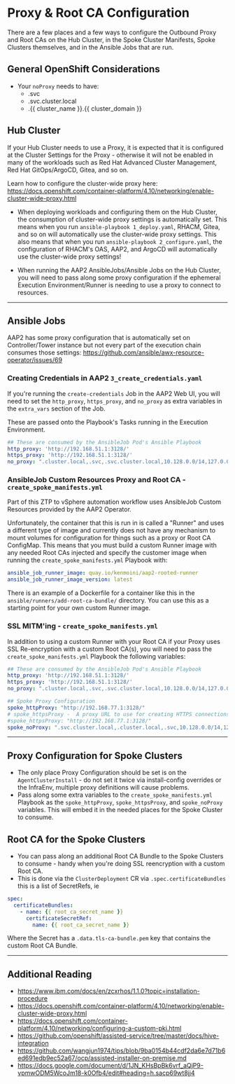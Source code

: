# Proxy & Root CA Configuration

There are a few places and a few ways to configure the Outbound Proxy and Root CAs on the Hub Cluster, in the Spoke Cluster Manifests, Spoke Clusters themselves, and in the Ansible Jobs that are run.

## General OpenShift Considerations

- Your `noProxy` needs to have:
  - .svc
  - .svc.cluster.local
  - .{{ cluster_name }}.{{ cluster_domain }}

## Hub Cluster

If your Hub Cluster needs to use a Proxy, it is expected that it is configured at the Cluster Settings for the Proxy - otherwise it will not be enabled in many of the workloads such as Red Hat Advanced Cluster Management, Red Hat GitOps/ArgoCD, Gitea, and so on.

Learn how to configure the cluster-wide proxy here: https://docs.openshift.com/container-platform/4.10/networking/enable-cluster-wide-proxy.html

- When deploying workloads and configuring them on the Hub Cluster, the consumption of cluster-wide proxy settings is automatically set.
  This means when you run `ansible-playbook 1_deploy.yaml`, RHACM, Gitea, and so on will automatically use the cluster-wide proxy settings.
  This also means that when you run `ansible-playbook 2_configure.yaml`, the configuration of RHACM's OAS, AAP2, and ArgoCD will automatically use the cluster-wide proxy settings!

- When running the AAP2 AnsibleJobs/Ansible Jobs on the Hub Cluster, you will need to pass along some proxy configuration if the ephemeral Execution Environment/Runner is needing to use a proxy to connect to resources.

---

## Ansible Jobs

AAP2 has some proxy configuration that is automatically set on Controller/Tower instance but not every part of the execution chain consumes those settings: https://github.com/ansible/awx-resource-operator/issues/69

### Creating Credentials in AAP2 `3_create_credentials.yaml`

If you're running the `create-credentials` Job in the AAP2 Web UI, you will need to set the `http_proxy`, `https_proxy`, and `no_proxy` as extra variables in the `extra_vars` section of the Job.

These are passed onto the Playbook's Tasks running in the Execution Environment.

```yaml
## These are consumed by the AnsibleJob Pod's Ansible Playbook
http_proxy: 'http://192.168.51.1:3128/'
https_proxy: 'http://192.168.51.1:3128/'
no_proxy: ".cluster.local,.svc,.svc.cluster.local,10.128.0.0/14,127.0.0.1,172.30.0.0/16,192.168.51.0/24,api-int.core-ocp.lab.kemo.network,api.core-ocp.lab.kemo.network,localhost,127.0.0.1,.apps.core-ocp.lab.kemo.network"
```

### AnsibleJob Custom Resources Proxy and Root CA - `create_spoke_manifests.yml`

Part of this ZTP to vSphere automation workflow uses AnsibleJob Custom Resources provided by the AAP2 Operator.

Unfortunately, the container that this is run in is called a "Runner" and uses a different type of image and currently does not have any mechanism to mount volumes for configuration for things such as a proxy or Root CA ConfigMap.  This means that you must build a custom Runner image with any needed Root CAs injected and specify the customer image when running the `create_spoke_manifests.yml` Playbook with:

```yaml
ansible_job_runner_image: quay.io/kenmoini/aap2-rooted-runner
ansible_job_runner_image_version: latest
```

There is an example of a Dockerfile for a container like this in the `ansible/runners/add-root-ca-bundle/` directory.  You can use this as a starting point for your own custom Runner image.

### SSL MITM'ing - `create_spoke_manifests.yml`

In addition to using a custom Runner with your Root CA if your Proxy uses SSL Re-encryption with a custom Root CA(s), you will need to pass the `create_spoke_manifests.yml` Playbook the following variables:

```yaml
## These are consumed by the AnsibleJob Pod's Ansible Playbook
http_proxy: 'http://192.168.51.1:3128/'
https_proxy: 'http://192.168.51.1:3128/'
no_proxy: ".cluster.local,.svc,.svc.cluster.local,10.128.0.0/14,127.0.0.1,172.30.0.0/16,192.168.51.0/24,api-int.core-ocp.lab.kemo.network,api.core-ocp.lab.kemo.network,localhost,127.0.0.1,.apps.core-ocp.lab.kemo.network"

## Spoke Proxy Configuration
spoke_httpProxy: "http://192.168.77.1:3128/"
# spoke_httpsProxy -  A proxy URL to use for creating HTTPS connections outside the cluster. If you use an MITM transparent proxy network that does not require additional proxy configuration but requires additional CAs, you must not specify an httpsProxy value.
#spoke_httpsProxy: "http://192.168.77.1:3128/"
spoke_noProxy: ".svc.cluster.local,.cluster.local,.svc,10.128.0.0/14,127.0.0.1,172.30.0.0/16,192.168.51.0/24,api-int.{{ cluster_name }}.{{ base_domain }},api.{{ cluster_name }}.{{ base_domain }},localhost,.apps.{{ cluster_name }}.{{ base_domain }},localhost,127.0.0.1"
```

---

## Proxy Configuration for Spoke Clusters

- The only place Proxy Configuration should be set is on the `AgentClusterInstall` - do not set it twice via install-config overrides or the InfraEnv, multiple proxy definitions will cause problems.
- Pass along some extra variables to the `create_spoke_manifests.yml` Playbook as the `spoke_httpProxy`, `spoke_httpsProxy`, and `spoke_noProxy` variables.  This will embed it in the needed places for the Spoke Cluster to consume.

## Root CA for the Spoke Clusters

- You can pass along an additional Root CA Bundle to the Spoke Clusters to consume - handy when you're doing SSL reencryption with a custom Root CA.
- This is done via the `ClusterDeployment` CR via `.spec.certificateBundles` this is a list of SecretRefs, ie

```yaml
spec:
  certificateBundles:
    - name: {{ root_ca_secret_name }}
      certificateSecretRef:
        name: {{ root_ca_secret_name }}
```

Where the Secret has a `.data.tls-ca-bundle.pem` key that contains the custom Root CA Bundle.

---

## Additional Reading

- https://www.ibm.com/docs/en/zcxrhos/1.1.0?topic=installation-procedure
- https://docs.openshift.com/container-platform/4.10/networking/enable-cluster-wide-proxy.html
- https://docs.openshift.com/container-platform/4.10/networking/configuring-a-custom-pki.html
- https://github.com/openshift/assisted-service/tree/master/docs/hive-integration
- https://github.com/wangjun1974/tips/blob/9ba0154b44cdf2da6e7d71b6ed691edb9ec52a67/ocp/assisted-installer-on-premise.md
- https://docs.google.com/document/d/1JN_KHsBpBk6vrf_aQjP9-vpmwODM5WcoJm18-k0Ofb4/edit#heading=h.sacp69wt8jj4